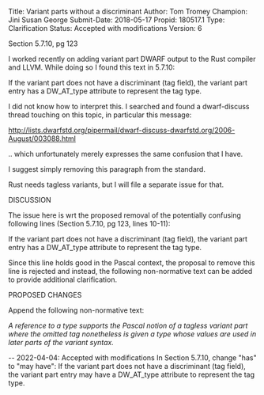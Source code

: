 Title:       Variant parts without a discriminant
Author:      Tom Tromey
Champion:    Jini Susan George
Submit-Date: 2018-05-17
Propid:      180517.1
Type:        Clarification
Status:      Accepted with modifications
Version:     6

Section 5.7.10, pg 123


I worked recently on adding variant part DWARF output to the Rust 
compiler and LLVM.  While doing so I found this text in 5.7.10:

If the variant part does not have a discriminant (tag field), the 
variant part entry has a DW_AT_type attribute to represent the tag type.

I did not know how to interpret this.  I searched and found a dwarf-discuss 
thread touching on this topic, in particular this message:

http://lists.dwarfstd.org/pipermail/dwarf-discuss-dwarfstd.org/2006-August/003088.html

.. which unfortunately merely expresses the same confusion that I have.


I suggest simply removing this paragraph from the standard.

Rust needs tagless variants, but I will file a separate issue for that.


DISCUSSION

The issue here is wrt the proposed removal of the potentially confusing 
following lines (Section 5.7.10, pg 123, lines 10-11):

If the variant part does not have a discriminant (tag field),  the variant
part entry has a DW_AT_type attribute to represent the tag type.

Since this line holds good in the Pascal context, the proposal to remove 
this line is rejected and instead, the following non-normative text can 
be added to provide additional clarification.


PROPOSED CHANGES

Append the following non-normative text:

*A reference to a type supports the Pascal notion of a tagless variant
part where the omitted tag nonetheless is given a type whose values are 
used in later parts of the variant syntax.*

--
2022-04-04:  Accepted with modifications
  In Section 5.7.10, change "has" to "may have":
  If the variant part does not have a discriminant (tag field), the variant
  part entry may have a DW_AT_type attribute to represent the tag type.
